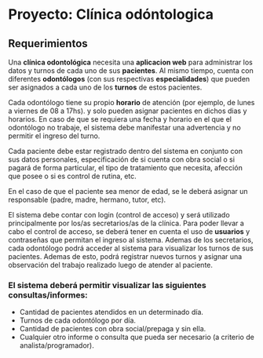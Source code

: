 # Proyecto: Clínica odóntologica

## Requerimientos
Una **clínica odontológica** necesita una **aplicacion web** para administrar los datos y turnos de cada uno de sus **pacientes**. Al mismo tiempo, cuenta con diferentes **odontólogos** (con sus respectivas **especialidades**) que pueden ser asignados a cada uno de los **turnos** de estos pacientes.

Cada odontólogo tiene su propio **horario** de atención (por ejemplo, de lunes a viernes de 08 a 17hs). y solo pueden asignar pacientes en dichos dias y horarios.
En caso de que se requiera una fecha y horario en el que el odontólogo no trabaje, el sistema debe manifestar una advertencia y no permitir el ingreso del turno.

Cada paciente debe estar registrado dentro del sistema en conjunto con sus datos personales, especificación de si cuenta con obra social o si pagará de forma particular, el tipo de tratamiento que necesita, afección que posee o si es control de rutina, etc.

En el caso de que el paciente sea menor de edad, se le deberá asignar un responsable (padre, madre, hermano, tutor, etc).

El sistema debe contar con login (control de acceso) y será utilizado principalmente por los/as secretarios/as de la clínica. Para poder llevar a cabo el control de acceso, se deberá tener en cuenta el uso de **usuarios** y contraseñas que permitan el ingreso al sistema.
Ademas de los secretarios, cada odontólogo podrá acceder al sistema para visualizar los turnos de sus pacientes. Ademas de esto, podrá registrar nuevos turnos y asignar una observación del trabajo realizado luego de atender al paciente.

### El sistema deberá permitir visualizar las siguientes consultas/informes:
- Cantidad de pacientes atendidos en un determinado día.
- Turnos de cada odontólogo por día.
- Cantidad de pacientes con obra social/prepaga y sin ella.
- Cualquier otro informe o consulta que pueda ser necesario (a criterio de analista/programador).